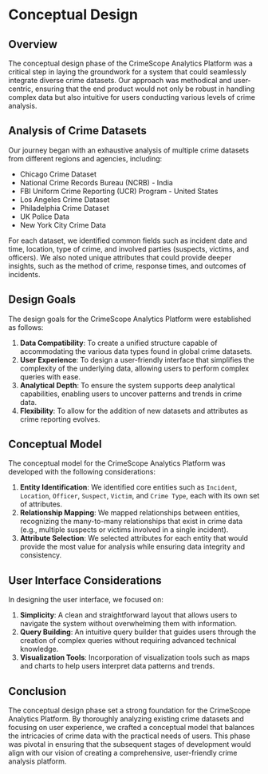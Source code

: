 # Conceptual Design

## Overview

The conceptual design phase of the CrimeScope Analytics Platform was a critical step in laying the groundwork for a system that could seamlessly integrate diverse crime datasets. Our approach was methodical and user-centric, ensuring that the end product would not only be robust in handling complex data but also intuitive for users conducting various levels of crime analysis.

## Analysis of Crime Datasets

Our journey began with an exhaustive analysis of multiple crime datasets from different regions and agencies, including:

- Chicago Crime Dataset
- National Crime Records Bureau (NCRB) - India
- FBI Uniform Crime Reporting (UCR) Program - United States
- Los Angeles Crime Dataset
- Philadelphia Crime Dataset
- UK Police Data
- New York City Crime Data

For each dataset, we identified common fields such as incident date and time, location, type of crime, and involved parties (suspects, victims, and officers). We also noted unique attributes that could provide deeper insights, such as the method of crime, response times, and outcomes of incidents.

## Design Goals

The design goals for the CrimeScope Analytics Platform were established as follows:

1. **Data Compatibility**: To create a unified structure capable of accommodating the various data types found in global crime datasets.
2. **User Experience**: To design a user-friendly interface that simplifies the complexity of the underlying data, allowing users to perform complex queries with ease.
3. **Analytical Depth**: To ensure the system supports deep analytical capabilities, enabling users to uncover patterns and trends in crime data.
4. **Flexibility**: To allow for the addition of new datasets and attributes as crime reporting evolves.

## Conceptual Model

The conceptual model for the CrimeScope Analytics Platform was developed with the following considerations:

1. **Entity Identification**: We identified core entities such as `Incident`, `Location`, `Officer`, `Suspect`, `Victim`, and `Crime Type`, each with its own set of attributes.
2. **Relationship Mapping**: We mapped relationships between entities, recognizing the many-to-many relationships that exist in crime data (e.g., multiple suspects or victims involved in a single incident).
3. **Attribute Selection**: We selected attributes for each entity that would provide the most value for analysis while ensuring data integrity and consistency.

## User Interface Considerations

In designing the user interface, we focused on:

1. **Simplicity**: A clean and straightforward layout that allows users to navigate the system without overwhelming them with information.
2. **Query Building**: An intuitive query builder that guides users through the creation of complex queries without requiring advanced technical knowledge.
3. **Visualization Tools**: Incorporation of visualization tools such as maps and charts to help users interpret data patterns and trends.

## Conclusion

The conceptual design phase set a strong foundation for the CrimeScope Analytics Platform. By thoroughly analyzing existing crime datasets and focusing on user experience, we crafted a conceptual model that balances the intricacies of crime data with the practical needs of users. This phase was pivotal in ensuring that the subsequent stages of development would align with our vision of creating a comprehensive, user-friendly crime analysis platform.

